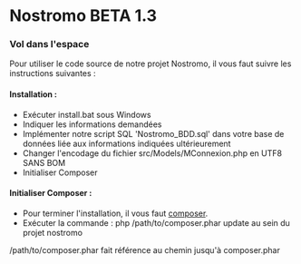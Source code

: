 # Nostromo BETA 1.3
### Vol dans l'espace
Pour utiliser le code source de notre projet Nostromo, il vous faut suivre les instructions suivantes :
 
#### Installation :
 - Exécuter install.bat sous Windows
 - Indiquer les informations demandées
 - Implémenter notre script SQL 'Nostromo_BDD.sql' dans votre base de données liée aux informations indiquées ultérieurement
 - Changer l'encodage du fichier src/Models/MConnexion.php en UTF8 SANS BOM
 - Initialiser Composer
 
#### Initialiser Composer :
 - Pour terminer l'installation, il vous faut [composer].
 - Exécuter la commande : php /path/to/composer.phar update au sein du projet nostromo

/path/to/composer.phar fait référence au chemin jusqu'à composer.phar

[composer]: https://getcomposer.org/download/